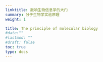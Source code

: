 ```yaml
---
linktitle: 敲响生物信息学的大门
summary: 分子生物学实验原理
weight: 1

title: The principle of molecular biology 
#date:""
#lastmod: ""
#draft: false
toc: true
type: docs
---
```



